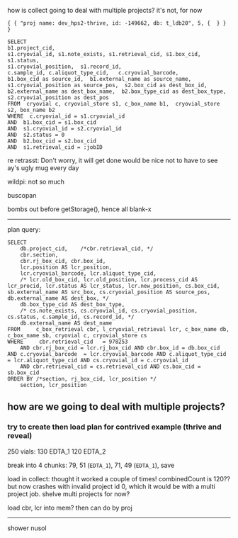 how is collect going to deal with multiple projects?
it's not, for now

    { { "proj name: dev_hps2-thrive, id: -149662, db: t_ldb20", 5, {  } } }

    SELECT  
    b1.project_cid,  
    s1.cryovial_id, s1.note_exists, s1.retrieval_cid, s1.box_cid, s1.status, 
    s1.cryovial_position,  s1.record_id, 
    c.sample_id, c.aliquot_type_cid,   c.cryovial_barcode,  
    b1.box_cid as source_id,  b1.external_name as source_name,  
    s1.cryovial_position as source_pos,  s2.box_cid as dest_box_id,  
    b2.external_name as dest_box_name,  b2.box_type_cid as dest_box_type,   
    s2.cryovial_position as dest_pos 
    FROM  cryovial c, cryovial_store s1, c_box_name b1,  cryovial_store s2, box_name b2 
    WHERE  c.cryovial_id = s1.cryovial_id 
    AND  b1.box_cid = s1.box_cid 
    AND  s1.cryovial_id = s2.cryovial_id 
    AND  s2.status = 0 
    AND  b2.box_cid = s2.box_cid 
    AND  s1.retrieval_cid = :jobID

re retrasst:
Don't worry, it will get done
would be nice not to have to see ay's ugly mug every day

wildpi:
not so much

buscopan

bombs out before getStorage(), hence all blank-x

---


plan query:

    SELECT    
        db.project_cid,    /*cbr.retrieval_cid, */
        cbr.section, 
        cbr.rj_box_cid, cbr.box_id, 
        lcr.position AS lcr_position, 
        lcr.cryovial_barcode, lcr.aliquot_type_cid, 
        /* lcr.old_box_cid, lcr.old_position, lcr.process_cid AS lcr_procid, lcr.status AS lcr_status, lcr.new_position, cs.box_cid, sb.external_name AS src_box, cs.cryovial_position AS source_pos,      db.external_name AS dest_box, */
        db.box_type_cid AS dest_box_type,     
        /* cs.note_exists, cs.cryovial_id, cs.cryovial_position, cs.status, c.sample_id, cs.record_id, */
        db.external_name AS dest_name  
    FROM     c_box_retrieval cbr, l_cryovial_retrieval lcr, c_box_name db, c_box_name sb, cryovial c, cryovial_store cs  
    WHERE     cbr.retrieval_cid   = 978253 
        AND cbr.rj_box_cid = lcr.rj_box_cid AND cbr.box_id = db.box_cid AND c.cryovial_barcode  = lcr.cryovial_barcode AND c.aliquot_type_cid = lcr.aliquot_type_cid AND cs.cryovial_id = c.cryovial_id 
        AND cbr.retrieval_cid = cs.retrieval_cid AND cs.box_cid = sb.box_cid  
    ORDER BY /*section, rj_box_cid, lcr_position */
        section, lcr_position


## how are we going to deal with multiple projects?

### try to create then load plan for contrived example (thrive and reveal)

250 vials: 
130 EDTA_1
120 EDTA_2

break into 4 chunks: 79, 51 (`EDTA_1`), 71, 49 (`EDTA_1`), save

load in collect:
thought it worked a couple of times! combinedCount is 120??
but now crashes with invalid project id 0, which it would be with a multi project job.
shelve multi projects for now?

load cbr, lcr into mem? then can do by proj

---

shower
nusol